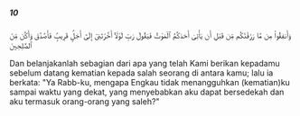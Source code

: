 ##### 10

<span class="ayah">وَأَنفِقُوا۟ مِن مَّا رَزَقْنَٰكُم مِّن قَبْلِ أَن يَأْتِىَ أَحَدَكُمُ ٱلْمَوْتُ فَيَقُولَ رَبِّ لَوْلَآ أَخَّرْتَنِىٓ إِلَىٰٓ أَجَلٍۢ قَرِيبٍۢ فَأَصَّدَّقَ وَأَكُن مِّنَ ٱلصَّٰلِحِينَ</span>

<span class="ayah_translation">Dan belanjakanlah sebagian dari apa yang telah Kami berikan kepadamu sebelum datang kematian kepada salah seorang di antara kamu; lalu ia berkata: "Ya Rabb-ku, mengapa Engkau tidak menangguhkan (kematian)ku sampai waktu yang dekat, yang menyebabkan aku dapat bersedekah dan aku termasuk orang-orang yang saleh?"</span>
